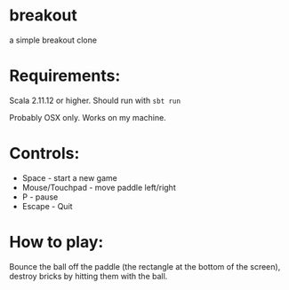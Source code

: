 # breakout
a simple breakout clone

# Requirements:

Scala 2.11.12 or higher.
Should run with `sbt run`

Probably OSX only. Works on my machine.

# Controls:

* Space - start a new game
* Mouse/Touchpad - move paddle left/right
* P - pause
* Escape - Quit

# How to play:

Bounce the ball off the paddle (the rectangle at the bottom of the screen), destroy bricks by hitting them with the ball.
